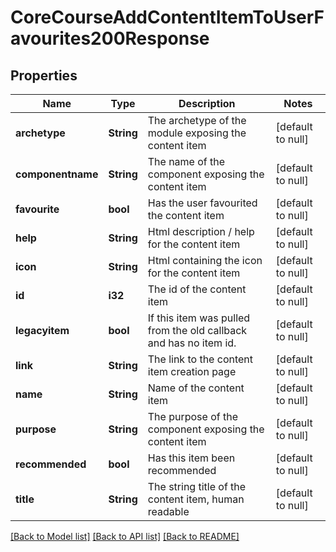 # CoreCourseAddContentItemToUserFavourites200Response

## Properties

Name | Type | Description | Notes
------------ | ------------- | ------------- | -------------
**archetype** | **String** | The archetype of the module exposing the content item | [default to null]
**componentname** | **String** | The name of the component exposing the content item | [default to null]
**favourite** | **bool** | Has the user favourited the content item | [default to null]
**help** | **String** | Html description / help for the content item | [default to null]
**icon** | **String** | Html containing the icon for the content item | [default to null]
**id** | **i32** | The id of the content item | [default to null]
**legacyitem** | **bool** | If this item was pulled from the old callback and has no item id. | [default to null]
**link** | **String** | The link to the content item creation page | [default to null]
**name** | **String** | Name of the content item | [default to null]
**purpose** | **String** | The purpose of the component exposing the content item | [default to null]
**recommended** | **bool** | Has this item been recommended | [default to null]
**title** | **String** | The string title of the content item, human readable | [default to null]

[[Back to Model list]](../README.md#documentation-for-models) [[Back to API list]](../README.md#documentation-for-api-endpoints) [[Back to README]](../README.md)


